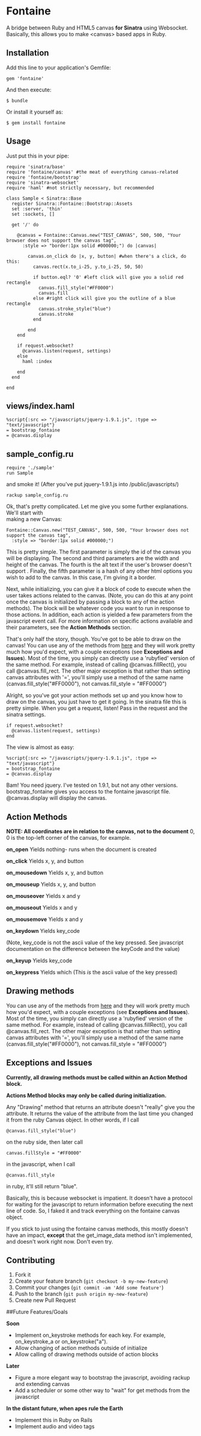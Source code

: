 # Fontaine

A bridge between Ruby and HTML5 canvas **for Sinatra** using Websocket. Basically, this allows you to make \<canvas\> based
apps in Ruby. 

## Installation

Add this line to your application's Gemfile:

    gem 'fontaine'

And then execute:

    $ bundle

Or install it yourself as:

    $ gem install fontaine

## Usage

Just put this in your pipe:

	require 'sinatra/base'
	require 'fontaine/canvas' #the meat of everything canvas-related
	require 'fontaine/bootstrap' 
	require 'sinatra-websocket'
	require 'haml' #not strictly necessary, but recommended
	
	class Sample < Sinatra::Base
	  register Sinatra::Fontaine::Bootstrap::Assets
	  set :server, 'thin'
	  set :sockets, []
	  
	  get '/' do
	    
	    @canvas = Fontaine::Canvas.new("TEST_CANVAS", 500, 500, "Your browser does not support the canvas tag", 
	      :style => "border:1px solid #000000;") do |canvas|
	        
	        canvas.on_click do |x, y, button| #when there's a click, do this:
	          canvas.rect(x.to_i-25, y.to_i-25, 50, 50)
	          
	          if button.eql? '0' #left click will give you a solid red rectangle
	            canvas.fill_style("#FF0000")
	            canvas.fill
	          else #right click will give you the outline of a blue rectangle
	            canvas.stroke_style("blue")
	            canvas.stroke
	          end
	          
	        end
	    end
	    
	    if request.websocket?
	      @canvas.listen(request, settings)
	    else
	      haml :index
	     
	    end
	  end
	  
	end

## views/index.haml	

	%script{:src => "/javascripts/jquery-1.9.1.js", :type => "text/javascript"}
	= bootstrap_fontaine
	= @canvas.display
	
## sample_config.ru

	require './sample'
	run Sample
	
and smoke it! (After you've put jquery-1.9.1.js into /public/javascripts/)

    rackup sample_config.ru

Ok, that's pretty complicated. Let me give you some further explanations. We'll start with  
making a new Canvas:

    Fontaine::Canvas.new("TEST_CANVAS", 500, 500, "Your browser does not support the canvas tag", 
      :style => "border:1px solid #000000;")
      
This is pretty simple. The first parameter is simply the id of the canvas you will be displaying. The second
and third parameters are the width and height of the canvas. The fourth is the alt text if the user's browser 
doesn't support <canvas>. Finally, the fifth parameter is a hash of any other html options you 
wish to add to the canvas. In this case, I'm giving it a border.

Next, while initializing, you can give it a block of code to execute when the user takes actions related to the canvas.
(Note, you can do this at any point once the canvas is initialized by passing a block to any of the action methods). 
The block will be whatever code you want to run in response to those actions. In addition, each action is yielded 
a few parameters from the javascript event call. For more information on specific actions available and their parameters, see 
the **Action Methods** section.

That's only half the story, though. You've got to be able to draw on the canvas! You can use any of the methods from 
[here](http://www.w3schools.com/tags/ref_canvas.asp) and they will work pretty much how you'd expect, with a couple 
exceptions (see **Exceptions and Issues**). Most of the time, you simply can directly use a 'rubyfied' version of the same
method. For example, instead of calling @canvas.fillRect(), you call @canvas.fill_rect. The other major exception is that rather
than setting canvas attributes with '=', you'll simply use a method of the same name (canvas.fill_style("#FF0000"), 
not canvas.fill_style = "#FF0000")

Alright, so you've got your action methods set up and you know how to draw on the canvas, you just have to get it going. In the
sinatra file this is pretty simple. When you get a request, listen! Pass in the request and the sinatra settings.

    if request.websocket?
      @canvas.listen(request, settings)
    end
       
The view is almost as easy:

    %script{:src => "/javascripts/jquery-1.9.1.js", :type => "text/javascript"}
    = bootstrap_fontaine
    = @canvas.display
    
Bam! You need jquery. I've tested on 1.9.1, but not any other versions. bootstrap_fontaine gives you access to the fontaine javascript
file. @canvas.display will display the canvas.
    
## Action Methods

**NOTE: All coordinates are in relation to the canvas, not to the document** 0, 0 is the top-left corner of the canvas, for example.

**on_open** Yields nothing- runs when the document is created

**on_click** Yields x, y, and button

**on_mousedown** Yields x, y, and button

**on_mouseup** Yields x, y, and button

**on_mouseover** Yields x and y

**on_mouseout** Yields x and y

**on_mousemove** Yields x and y

**on_keydown** Yields key_code

(Note, key_code is not the ascii value of the key pressed. See javascript documentation on the difference between the
keyCode and the value)

**on_keyup** Yields key_code

**on_keypress**  Yields which
(This *is* the ascii value of the key pressed)

## Drawing methods

You can use any of the methods from 
[here](http://www.w3schools.com/tags/ref_canvas.asp) and they will work pretty much how you'd expect, with a couple 
exceptions (see **Exceptions and Issues**). Most of the time, you simply can directly use a 'rubyfied' version of the same
method. For example, instead of calling @canvas.fillRect(), you call @canvas.fill_rect. The other major exception is that rather
than setting canvas attributes with '=', you'll simply use a method of the same name (canvas.fill_style("#FF0000"), 
not canvas.fill_style = "#FF0000")

## Exceptions and Issues

**Currently, all drawing methods must be called within an Action Method block.** 

**Actions Method blocks may only be called during initialization.**

Any "Drawing" method that returns an attribute doesn't "really" give you the attribute. It returns the value of the attribute from the 
last time you changed it from the ruby Canvas object. In other words, if I call 

    @canvas.fill_style("blue")

on the ruby side, then later call

    canvas.fillStyle = "#FF0000"
    
in the javascript, when I call

    @canvas.fill_style
    
in ruby, it'll still return "blue". 

Basically, this is because websocket is impatient. It doesn't have a protocol for waiting for the javascript to return information before
executing the next line of code. So, I faked it and track everything on the fontaine canvas object. 

If you stick to just using the fontaine canvas methods, this mostly doesn't have an impact, **except** that the get_image_data method isn't
implemented, and doesn't work right now. Don't even try.

## Contributing

1. Fork it
2. Create your feature branch (`git checkout -b my-new-feature`)
3. Commit your changes (`git commit -am 'Add some feature'`)
4. Push to the branch (`git push origin my-new-feature`)
5. Create new Pull Request

##Future Features/Goals

**Soon**

 * Implement on_keystroke methods for each key. For example, on_keystroke_a or on_keystroke("a").
 * Allow changing of action methods outside of initialize  
 * Allow calling of drawing methods outside of action blocks  

**Later**

 * Figure a more elegant way to bootstrap the javascript, avoiding rackup and extending canvas
 * Add a scheduler or some other way to "wait" for get methods from the javascript

**In the distant future, when apes rule the Earth**

 * Implement this in Ruby on Rails
 * Implement audio and video tags 
